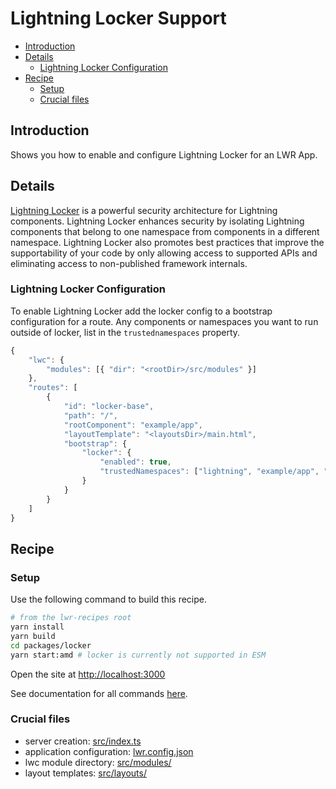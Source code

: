 # Lightning Locker Support

-   [Introduction](#introduction)
-   [Details](#details)
    -   [Lightning Locker Configuration](#lightning-locker-configuration)
-   [Recipe](#Recipe)
    -   [Setup](#setup)
    -   [Crucial files](#crucial-files)

## Introduction

Shows you how to enable and configure Lightning Locker for an LWR App.

## Details

[Lightning Locker](https://developer.salesforce.com/docs/atlas.en-us.lightning.meta/lightning/security_code.htm) is a powerful security architecture for Lightning components. Lightning Locker enhances security by isolating Lightning components that belong to one namespace from components in a different namespace. Lightning Locker also promotes best practices that improve the supportability of your code by only allowing access to supported APIs and eliminating access to non-published framework internals.

### Lightning Locker Configuration

To enable Lightning Locker add the locker config to a bootstrap configuration for a route. Any components or namespaces you want to run outside of locker, list in the `trustednamespaces` property.

```ts
{
    "lwc": {
        "modules": [{ "dir": "<rootDir>/src/modules" }]
    },
    "routes": [
        {
            "id": "locker-base",
            "path": "/",
            "rootComponent": "example/app",
            "layoutTemplate": "<layoutsDir>/main.html",
            "bootstrap": {
                "locker": {
                    "enabled": true,
                    "trustedNamespaces": ["lightning", "example/app", "example/trustedCmp"]
                }
            }
        }
    ]
}
```

## Recipe

### Setup

Use the following command to build this recipe.

```bash
# from the lwr-recipes root
yarn install
yarn build
cd packages/locker
yarn start:amd # locker is currently not supported in ESM
```

Open the site at [http://localhost:3000](http://localhost:3000)

See documentation for all commands [here](https://github.com/salesforce/lwr-recipes/blob/master/doc/get_started.md).

### Crucial files

-   server creation: [src/index.ts](./src/index.ts)
-   application configuration: [lwr.config.json](./lwr.config.json)
-   lwc module directory: [src/modules/](./src/modules)
-   layout templates: [src/layouts/](./src/layouts)
